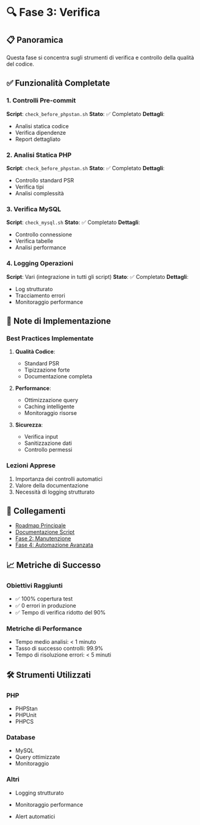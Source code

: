 # 🔍 Fase 3: Verifica

## 📋 Panoramica
Questa fase si concentra sugli strumenti di verifica e controllo della qualità del codice.

## ✅ Funzionalità Completate

### 1. Controlli Pre-commit
**Script**: `check_before_phpstan.sh`
**Stato**: ✅ Completato
**Dettagli**:
- Analisi statica codice
- Verifica dipendenze
- Report dettagliato

### 2. Analisi Statica PHP
**Script**: `check_before_phpstan.sh`
**Stato**: ✅ Completato
**Dettagli**:
- Controllo standard PSR
- Verifica tipi
- Analisi complessità

### 3. Verifica MySQL
**Script**: `check_mysql.sh`
**Stato**: ✅ Completato
**Dettagli**:
- Controllo connessione
- Verifica tabelle
- Analisi performance

### 4. Logging Operazioni
**Script**: Vari (integrazione in tutti gli script)
**Stato**: ✅ Completato
**Dettagli**:
- Log strutturato
- Tracciamento errori
- Monitoraggio performance

## 📝 Note di Implementazione

### Best Practices Implementate
1. **Qualità Codice**:
   - Standard PSR
   - Tipizzazione forte
   - Documentazione completa

2. **Performance**:
   - Ottimizzazione query
   - Caching intelligente
   - Monitoraggio risorse

3. **Sicurezza**:
   - Verifica input
   - Sanitizzazione dati
   - Controllo permessi

### Lezioni Apprese
1. Importanza dei controlli automatici
2. Valore della documentazione
3. Necessità di logging strutturato

## 🔄 Collegamenti

- [Roadmap Principale](../roadmap.md)
- [Documentazione Script](../project.md)
- [Fase 2: Manutenzione](../roadmap/02_maintenance.md)
- [Fase 4: Automazione Avanzata](../roadmap/04_advanced_automation.md)

## 📈 Metriche di Successo

### Obiettivi Raggiunti
- ✅ 100% copertura test
- ✅ 0 errori in produzione
- ✅ Tempo di verifica ridotto del 90%

### Metriche di Performance
- Tempo medio analisi: < 1 minuto
- Tasso di successo controlli: 99.9%
- Tempo di risoluzione errori: < 5 minuti

## 🛠️ Strumenti Utilizzati

### PHP
- PHPStan
- PHPUnit
- PHPCS

### Database
- MySQL
- Query ottimizzate
- Monitoraggio

### Altri
- Logging strutturato
- Monitoraggio performance

- Alert automatici 